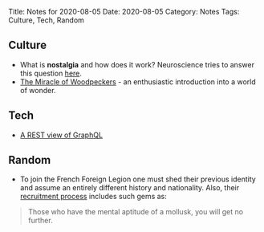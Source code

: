 Title: Notes for 2020-08-05
Date: 2020-08-05
Category: Notes
Tags: Culture, Tech, Random

## Culture
* What is **nostalgia** and how does it work? Neuroscience tries to answer this question [here](https://aeon.co/essays/nostalgia-doesnt-need-real-memories-an-imagined-past-works-as-well).
* [The Miracle of Woodpeckers](https://www.youtube.com/watch?v=4pIMTkiSt4Q) - an enthusiastic introduction into a world of wonder.

## Tech
* [A REST view of GraphQL](https://hasura.io/blog/rest-view-of-graphql/)

## Random
* To join the French Foreign Legion one must shed their previous identity and assume an entirely different history and nationality. Also, their [recruitment process](https://www.youtube.com/watch?v=yHjWbLqVzNU) includes such gems as:

> Those who have the mental aptitude of a mollusk, you will get no further.
